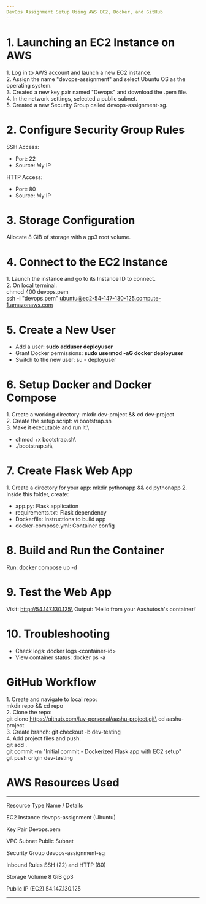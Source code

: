 ```yaml
---
DevOps Assignment Setup Using AWS EC2, Docker, and GitHub
---
```


# 1. Launching an EC2 Instance on AWS

1\. Log in to AWS account and launch a new EC2 instance.\
2. Assign the name "devops-assignment" and select Ubuntu OS as the
operating system.\
3. Created a new key pair named "Devops" and download the .pem file.\
4. In the network settings, selected a public subnet.\
5. Created a new Security Group called devops-assignment-sg.

# 2. Configure Security Group Rules

SSH Access:
- Port: 22
- Source: My IP

HTTP Access:
- Port: 80
- Source: My IP

# 3. Storage Configuration

Allocate 8 GiB of storage with a gp3 root volume.

# 4. Connect to the EC2 Instance

1\. Launch the instance and go to its Instance ID to connect.\
2. On local terminal:\
chmod 400 devops.pem\
ssh -i \"devops.pem\" ubuntu@ec2-54-147-130-125.compute-1.amazonaws.com

# 5. Create a New User

- Add a user: **sudo adduser deployuser**
- Grant Docker permissions: **sudo usermod -aG docker deployuser**
- Switch to the new user: su - deployuser

# 6. Setup Docker and Docker Compose

1\. Create a working directory: mkdir dev-project && cd dev-project\
2. Create the setup script: vi bootstrap.sh\
3. Make it executable and run it:\
- chmod +x bootstrap.sh\
- ./bootstrap.sh\


# 7. Create Flask Web App

1\. Create a directory for your app: mkdir pythonapp && cd pythonapp
2. Inside this folder, create:
- app.py: Flask application
- requirements.txt: Flask dependency
- Dockerfile: Instructions to build app
- docker-compose.yml: Container config

# 8. Build and Run the Container

Run: docker compose up -d

# 9. Test the Web App

Visit: http://54.147.130.125\
Output: \'Hello from your Aashutosh's container!\'

# 10. Troubleshooting

- Check logs: docker logs \<container-id\>
- View container status: docker ps -a

# GitHub Workflow

1\. Create and navigate to local repo:\
mkdir repo && cd repo\
2. Clone the repo:\
git clone https://github.com/luv-personal/aashu-project.git\
cd aashu-project\
3. Create branch: git checkout -b dev-testing\
4. Add project files and push:\
git add .\
git commit -m \"Initial commit - Dockerized Flask app with EC2 setup\"\
git push origin dev-testing

# AWS Resources Used

  ----------------------------------- -----------------------------------
  Resource Type                       Name / Details

  EC2 Instance                        devops-assignment (Ubuntu)

  Key Pair                            Devops.pem

  VPC Subnet                          Public Subnet

  Security Group                      devops-assignment-sg

  Inbound Rules                       SSH (22) and HTTP (80)

  Storage Volume                      8 GiB gp3

  Public IP (EC2)                     54.147.130.125
  ----------------------------------- -----------------------------------
